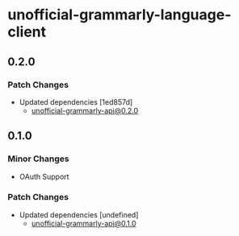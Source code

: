 # unofficial-grammarly-language-client

## 0.2.0

### Patch Changes

- Updated dependencies [1ed857d]
  - unofficial-grammarly-api@0.2.0

## 0.1.0

### Minor Changes

- OAuth Support

### Patch Changes

- Updated dependencies [undefined]
  - unofficial-grammarly-api@0.1.0
